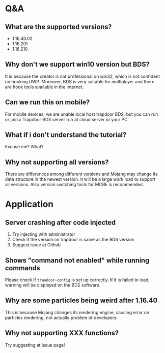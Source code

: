 
# Q&A
## What are the supported versions?
- 1.16.40.02
- 1.16.201
- 1.16.210
## Why don't we support win10 version but BDS?
It is because the creator is not professional on win32, which is not confident on hooking UWP. Moreover, BDS is very suitable for multiplayer and there are hook tools available in the internet.

## Can we run this on mobile?
For mobile devices, we are unable local host trapdoor BDS, but you can run or join a Trapdoor BDS server run at cloud server or your PC
## What if i don't understand the tutorial?
Excuse me? What?
## Why not supporting all versions?
There are differences among different versions and Mojang may change its data structure in the newest version. It will be a large work load to support all versions. Also version switching tools for MCBE is recommended.
# Application
## Server crashing after code injected
1. Try injecting with administrator
2. Check if the version on trapdoor is same as the BDS version
3. Suggest issue at Github
## Shows "command not enabled" while running commands
Please check if `traodoor-config` is set up correctly. If it is failed to load, warning will be displayed on the BDS software.
## Why are some particles being weird after 1.16.40
This is because Mojang changes its rendering engine, causing error on particles rendering, not actually problem of developers.
## Why not supporting XXX functions?
Try suggesting at issue page!




